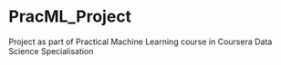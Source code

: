 # PracML_Project
Project as part of Practical Machine Learning course in Coursera Data Science Specialisation
